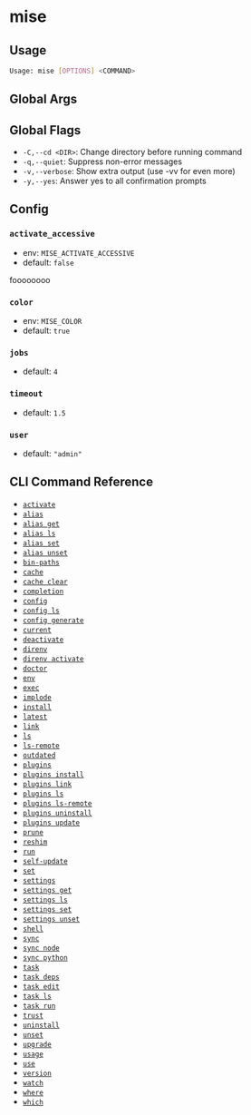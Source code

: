 <!-- [USAGE] load file="../mise.usage.kdl" -->
<!-- [USAGE] title -->

# mise

<!-- [USAGE] -->
<!-- [USAGE] usage_overview -->

## Usage

```bash
Usage: mise [OPTIONS] <COMMAND>
```

<!-- [USAGE] -->
## Global Args
<!-- [USAGE] global_args -->
<!-- [USAGE] -->
## Global Flags
<!-- [USAGE] global_flags -->
- `-C,--cd <DIR>`: Change directory before running command
- `-q,--quiet`: Suppress non-error messages
- `-v,--verbose`: Show extra output (use -vv for even more)
- `-y,--yes`: Answer yes to all confirmation prompts
<!-- [USAGE] -->
## Config
<!-- [USAGE] config -->
### `activate_accessive`

* env: `MISE_ACTIVATE_ACCESSIVE`
* default: `false`

foooooooo

### `color`

* env: `MISE_COLOR`
* default: `true`

### `jobs`

* default: `4`

### `timeout`

* default: `1.5`

### `user`

* default: `"admin"`

<!-- [USAGE] -->
<!-- [USAGE] commands multi_dir="./cli-reference" -->

## CLI Command Reference

* [`activate`](./cli-reference/activate.md)
* [`alias`](./cli-reference/alias.md)
* [`alias get`](./cli-reference/alias/get.md)
* [`alias ls`](./cli-reference/alias/ls.md)
* [`alias set`](./cli-reference/alias/set.md)
* [`alias unset`](./cli-reference/alias/unset.md)
* [`bin-paths`](./cli-reference/bin-paths.md)
* [`cache`](./cli-reference/cache.md)
* [`cache clear`](./cli-reference/cache/clear.md)
* [`completion`](./cli-reference/completion.md)
* [`config`](./cli-reference/config.md)
* [`config ls`](./cli-reference/config/ls.md)
* [`config generate`](./cli-reference/config/generate.md)
* [`current`](./cli-reference/current.md)
* [`deactivate`](./cli-reference/deactivate.md)
* [`direnv`](./cli-reference/direnv.md)
* [`direnv activate`](./cli-reference/direnv/activate.md)
* [`doctor`](./cli-reference/doctor.md)
* [`env`](./cli-reference/env.md)
* [`exec`](./cli-reference/exec.md)
* [`implode`](./cli-reference/implode.md)
* [`install`](./cli-reference/install.md)
* [`latest`](./cli-reference/latest.md)
* [`link`](./cli-reference/link.md)
* [`ls`](./cli-reference/ls.md)
* [`ls-remote`](./cli-reference/ls-remote.md)
* [`outdated`](./cli-reference/outdated.md)
* [`plugins`](./cli-reference/plugins.md)
* [`plugins install`](./cli-reference/plugins/install.md)
* [`plugins link`](./cli-reference/plugins/link.md)
* [`plugins ls`](./cli-reference/plugins/ls.md)
* [`plugins ls-remote`](./cli-reference/plugins/ls-remote.md)
* [`plugins uninstall`](./cli-reference/plugins/uninstall.md)
* [`plugins update`](./cli-reference/plugins/update.md)
* [`prune`](./cli-reference/prune.md)
* [`reshim`](./cli-reference/reshim.md)
* [`run`](./cli-reference/run.md)
* [`self-update`](./cli-reference/self-update.md)
* [`set`](./cli-reference/set.md)
* [`settings`](./cli-reference/settings.md)
* [`settings get`](./cli-reference/settings/get.md)
* [`settings ls`](./cli-reference/settings/ls.md)
* [`settings set`](./cli-reference/settings/set.md)
* [`settings unset`](./cli-reference/settings/unset.md)
* [`shell`](./cli-reference/shell.md)
* [`sync`](./cli-reference/sync.md)
* [`sync node`](./cli-reference/sync/node.md)
* [`sync python`](./cli-reference/sync/python.md)
* [`task`](./cli-reference/task.md)
* [`task deps`](./cli-reference/task/deps.md)
* [`task edit`](./cli-reference/task/edit.md)
* [`task ls`](./cli-reference/task/ls.md)
* [`task run`](./cli-reference/task/run.md)
* [`trust`](./cli-reference/trust.md)
* [`uninstall`](./cli-reference/uninstall.md)
* [`unset`](./cli-reference/unset.md)
* [`upgrade`](./cli-reference/upgrade.md)
* [`usage`](./cli-reference/usage.md)
* [`use`](./cli-reference/use.md)
* [`version`](./cli-reference/version.md)
* [`watch`](./cli-reference/watch.md)
* [`where`](./cli-reference/where.md)
* [`which`](./cli-reference/which.md)

<!-- [USAGE] -->
